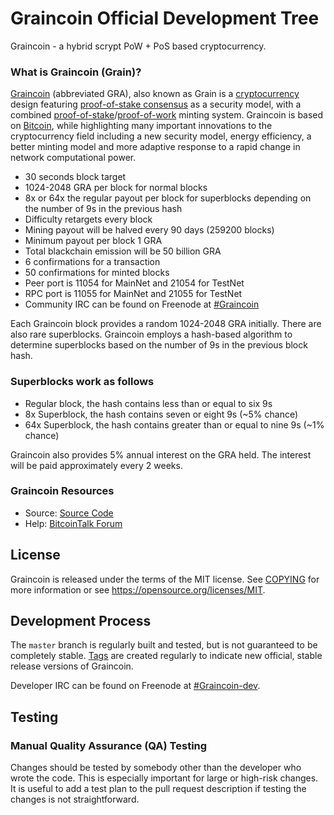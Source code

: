 
Graincoin Official Development Tree
===================================

Graincoin - a hybrid scrypt PoW + PoS based cryptocurrency.

### What is Graincoin (Grain)?
[Graincoin](http://graincoin.net/) (abbreviated GRA), also known as Grain is a [cryptocurrency](https://en.wikipedia.org/wiki/Cryptocurrency) design featuring [proof-of-stake consensus](https://peercoin.net/assets/paper/peercoin-paper.pdf) as a security model, with a combined [proof-of-stake](https://peercoin.net/assets/paper/peercoin-paper.pdf)/[proof-of-work](https://en.wikipedia.org/wiki/Proof-of-work_system) minting system. Graincoin is based on [Bitcoin](http://bitcoin.org/en/), while highlighting many important innovations to the cryptocurrency field including a new security model, energy efficiency, a better minting model and more adaptive response to a rapid change in network computational power.

* 30 seconds block target
* 1024-2048 GRA per block for normal blocks
* 8x or 64x the regular payout per block for superblocks depending on the number of 9s in the previous hash
* Difficulty retargets every block 
* Mining payout will be halved every 90 days (259200 blocks)
* Minimum payout per block 1 GRA
* Total blackchain emission will be 50 billion GRA
* 6 confirmations for a transaction
* 50 confirmations for minted blocks
* Peer port is 11054 for MainNet and 21054 for TestNet
* RPC port is 11055 for MainNet and 21055 for TestNet
* Community IRC can be found on Freenode at [#Graincoin](http://webchat.freenode.net/?channels=Graincoin)

Each Graincoin block provides a random 1024-2048 GRA initially. There are also rare superblocks. Graincoin employs a hash-based algorithm to determine superblocks based on the number of 9s in the previous block hash.

### Superblocks work as follows
* Regular block, the hash contains less than or equal to six 9s
* 8x Superblock, the hash contains seven or eight 9s (~5% chance)
* 64x Superblock, the hash contains greater than or equal to nine 9s (~1% chance)

Graincoin also provides 5% annual interest on the GRA held. The interest will be paid approximately every 2 weeks.

### Graincoin Resources
* Source:
[Source Code](https://github.com/graincoin-project/graincoin)
* Help: 
[BitcoinTalk Forum](https://bitcointalk.org/index.php?topic=636580.new)

License
-------

Graincoin is released under the terms of the MIT license. See [COPYING](COPYING) for more
information or see https://opensource.org/licenses/MIT.

Development Process
-------------------

The `master` branch is regularly built and tested, but is not guaranteed to be
completely stable. [Tags](https://github.com/graincoin-project/graincoin/tags) are created
regularly to indicate new official, stable release versions of Graincoin.

Developer IRC can be found on Freenode at [#Graincoin-dev](http://webchat.freenode.net/?channels=Graincoin-dev).

Testing
-------

### Manual Quality Assurance (QA) Testing

Changes should be tested by somebody other than the developer who wrote the
code. This is especially important for large or high-risk changes. It is useful
to add a test plan to the pull request description if testing the changes is
not straightforward.
